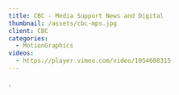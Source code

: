 ```yaml
---
title: CBC - Media Support News and Digital
thumbnail: /assets/cbc-mps.jpg
client: CBC
categories:
  - MotionGraphics
videos:
  - https://player.vimeo.com/video/1054608315
---
```

.
